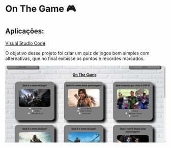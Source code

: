 # On The Game 🎮

## Aplicações: 
[Visual Studio Code](https://code.visualstudio.com/download)

O objetivo desse projeto foi criar um quiz de jogos bem simples com alternativas, que no final exibisse os pontos e recordes marcados.

<img src="/img.PNG" />


